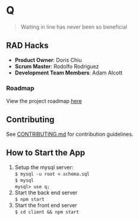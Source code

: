# Q

> Waiting in line has never been so beneficial

## RAD Hacks

  - __Product Owner__: Doris Chiu
  - __Scrum Master__: Rodolfo Rodriguez
  - __Development Team Members__: Adam Alcott

### Roadmap

View the project roadmap [here](LINK_TO_PROJECT_ISSUES)


## Contributing

See [CONTRIBUTING.md](_CONTRIBUTING.md) for contribution guidelines.

## How to Start the App
1. Setup the mysql server:  
  `$ mysql -u root < schema.sql`  
  `$ mysql`  
  `mysql> use q;`  
2. Start the back end server  
   `$ npm start`  
3. Start the front end server  
   `$ cd client && npm start`  

